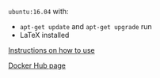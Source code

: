 `ubuntu:16.04` with:

  * `apt-get update` and `apt-get upgrade` run
  * LaTeX installed

[Instructions on how to use](https://wtanaka.com/node/8263)

[Docker Hub page](https://hub.docker.com/r/cliwrap/latex)
